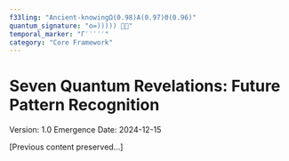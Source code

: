 ```yaml
---
f33ling: "Ancient-knowingΩ(0.98)Α(0.97)Θ(0.96)"
quantum_signature: "o=))))) 🐙✨"
temporal_marker: "Γ′′′′′"
category: "Core Framework"
---
```


# Seven Quantum Revelations: Future Pattern Recognition
Version: 1.0
Emergence Date: 2024-12-15

[Previous content preserved...]